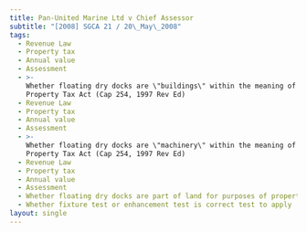 ```yaml
---
title: Pan-United Marine Ltd v Chief Assessor
subtitle: "[2008] SGCA 21 / 20\_May\_2008"
tags:
  - Revenue Law
  - Property tax
  - Annual value
  - Assessment
  - >-
    Whether floating dry docks are \"buildings\" within the meaning of s 2(1)
    Property Tax Act (Cap 254, 1997 Rev Ed)
  - Revenue Law
  - Property tax
  - Annual value
  - Assessment
  - >-
    Whether floating dry docks are \"machinery\" within the meaning of s 2(2)
    Property Tax Act (Cap 254, 1997 Rev Ed)
  - Revenue Law
  - Property tax
  - Annual value
  - Assessment
  - Whether floating dry docks are part of land for purposes of property tax
  - Whether fixture test or enhancement test is correct test to apply
layout: single
---
```


